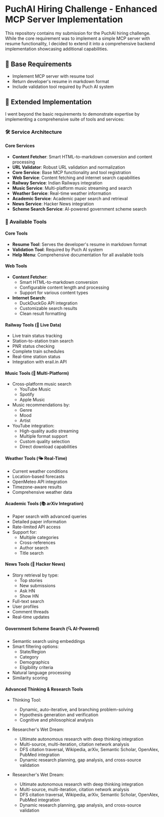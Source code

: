 # PuchAI Hiring Challenge - Enhanced MCP Server Implementation

This repository contains my submission for the PuchAI hiring challenge. While the core requirement was to implement a simple MCP server with resume functionality, I decided to extend it into a comprehensive backend implementation showcasing additional capabilities.

## 🎯 Base Requirements
- Implement MCP server with resume tool
- Return developer's resume in markdown format
- Include validation tool required by Puch AI system

## 🚀 Extended Implementation   
I went beyond the basic requirements to demonstrate expertise by implementing a comprehensive suite of tools and services:

### 🛠️ Service Architecture

#### Core Services
- **Content Fetcher**: Smart HTML-to-markdown conversion and content processing
- **URL Validator**: Robust URL validation and normalization
- **Core Service**: Base MCP functionality and tool registration
- **Web Service**: Content fetching and internet search capabilities
- **Railway Service**: Indian Railways integration
- **Music Service**: Multi-platform music streaming and search
- **Weather Service**: Real-time weather information
- **Academic Service**: Academic paper search and retrieval
- **News Service**: Hacker News integration
- **Scheme Search Service**: AI-powered government scheme search

### 🔧 Available Tools

#### Core Tools
- **Resume Tool**: Serves the developer's resume in markdown format
- **Validation Tool**: Required by Puch AI system
- **Help Menu**: Comprehensive documentation for all available tools

#### Web Tools
- **Content Fetcher**: 
  - Smart HTML-to-markdown conversion
  - Configurable content length and processing
  - Support for various content types
- **Internet Search**:
  - DuckDuckGo API integration
  - Customizable search results
  - Clean result formatting

#### Railway Tools (🔴 Live Data)
- Live train status tracking
- Station-to-station train search
- PNR status checking
- Complete train schedules
- Real-time station status
- Integration with erail.in API

#### Music Tools (🎵 Multi-Platform)
- Cross-platform music search
  - YouTube Music
  - Spotify
  - Apple Music
- Music recommendations by:
  - Genre
  - Mood
  - Artist
- YouTube integration:
  - High-quality audio streaming
  - Multiple format support
  - Custom quality selection
  - Direct download capabilities

#### Weather Tools (🌤️ Real-Time)
- Current weather conditions
- Location-based forecasts
- OpenMeteo API integration
- Timezone-aware results
- Comprehensive weather data

#### Academic Tools (📚 arXiv Integration)
- Paper search with advanced queries
- Detailed paper information
- Rate-limited API access
- Support for:
  - Multiple categories
  - Cross-references
  - Author search
  - Title search

#### News Tools (📰 Hacker News)
- Story retrieval by type:
  - Top stories
  - New submissions
  - Ask HN
  - Show HN
- Full-text search
- User profiles
- Comment threads
- Real-time updates

#### Government Scheme Search (🔍 AI-Powered)
- Semantic search using embeddings
- Smart filtering options:
  - State/Region
  - Category
  - Demographics
  - Eligibility criteria
- Natural language processing
- Similarity scoring

#### Advanced Thinking & Research Tools
- Thinking Tool:
  - Dynamic, auto-iterative, and branching problem-solving
  - Hypothesis generation and verification
  - Cognitive and philosophical analysis

- Researcher's Wet Dream:
  - Ultimate autonomous research with deep thinking integration
  - Multi-source, multi-iteration, citation network analysis
  - DFS citation traversal, Wikipedia, arXiv, Semantic Scholar, OpenAlex, PubMed integration
  - Dynamic research planning, gap analysis, and cross-source validation

- Researcher's Wet Dream:
  - Ultimate autonomous research with deep thinking integration
  - Multi-source, multi-iteration, citation network analysis
  - DFS citation traversal, Wikipedia, arXiv, Semantic Scholar, OpenAlex, PubMed integration
  - Dynamic research planning, gap analysis, and cross-source validation